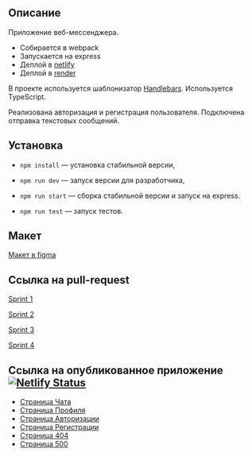 ## Описание

Приложение веб-мессенджера.

- Собирается в webpack
- Запускается на express
- Деплой в [netlify](https://deploy--roaring-tanuki-6ce7ec.netlify.app/)
- Деплой в [render](https://web-messenger-oehr.onrender.com/)

В проекте используется шаблонизатор [Handlebars](https://handlebarsjs.com/).
Используется TypeScript.

Реализована авторизация и регистрация пользователя. Подключена отправка текстовых сообщений.

## Установка

- `npm install` — установка стабильной версии,
- `npm run dev` — запуск версии для разработчика,
- `npm run start` — сборка стабильной версии и запуск на express.

- `npm run test` — запуск тестов.

## Макет

[Макет в figma](https://www.figma.com/file/24EUnEHGEDNLdOcxg7ULwV/Chat?node-id=0%3A1&t=d9X32hefZdiDrerX-0)

## Ссылка на pull-request

[Sprint 1](https://github.com/Moriarty25/middle.messenger.praktikum.yandex/pull/2)

[Sprint 2](https://github.com/Moriarty25/middle.messenger.praktikum.yandex/pull/3)

[Sprint 3](https://github.com/Moriarty25/middle.messenger.praktikum.yandex/pull/4)

[Sprint 4](https://github.com/Moriarty25/middle.messenger.praktikum.yandex/pull/5)

## Ссылка на опубликованное приложение [![Netlify Status](https://api.netlify.com/api/v1/badges/498fb90c-5d7c-416c-95ac-d2c82a3e6003/deploy-status)](https://deploy--roaring-tanuki-6ce7ec.netlify.app/)

- [Страница Чата](https://deploy--roaring-tanuki-6ce7ec.netlify.app/messenger)
- [Страница Профиля](https://deploy--roaring-tanuki-6ce7ec.netlify.app/settings)
- [Страница Авторизации](https://deploy--roaring-tanuki-6ce7ec.netlify.app/)
- [Страница Регистрации](https://deploy--roaring-tanuki-6ce7ec.netlify.app/sign-up)
- [Страница 404](https://deploy--roaring-tanuki-6ce7ec.netlify.app/404)
- [Страница 500](https://deploy--roaring-tanuki-6ce7ec.netlify.app/500)


